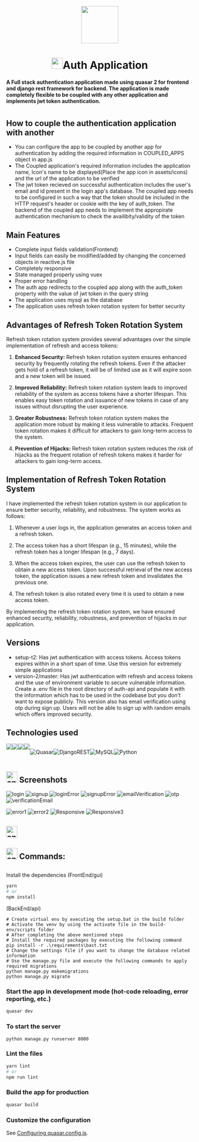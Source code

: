 <div align="center">
  <img src="https://media.giphy.com/media/077i6AULCXc0FKTj9s/giphy.gif" width="100"/>
</div>

<h1 align="center"><img src="https://media.giphy.com/media/hvRJCLFzcasrR4ia7z/giphy.gif" width="30px"/>Auth Application</h1>

<h4>A Full stack authentication application made using quasar 2 for frontend and django rest framework for backend. The application is made completely flexible to be coupled with any other application and implements jwt token authentication.</h4>



#
## How to couple the authentication application with another
* You can configure the app to be coupled by another app for authentication by adding the required information in COUPLED_APPS object in app.js
* The Coupled application's required information includes the application name, Icon's name to be displayed(Place the app icon in assets/icons) and the url of the application to be verified
* The jwt token recieved on successful authentication includes the user's email and id present in the login app's database. The coupled app needs to be configured in such a way that the token should be included in the HTTP request's header or cookie with the key of auth_token. The backend of the coupled app needs to implement the appropirate authentication mechanism to check the availibity/validity of the token


<h2>Main Features</h2>

* Complete input fields validation(Frontend)
* Input fields can easily be modified/added by changing the concerned objects in reactive.js file
* Completely responsive
* State managed properly using vuex
* Proper error handling
* The auth app redirects to the coupled app along with the auth_token property with the value of jwt token in the query string
* The application uses mysql as the database
* The application uses refresh token rotation system for better security

## Advantages of Refresh Token Rotation System

Refresh token rotation system provides several advantages over the simple implementation of refresh and access tokens:

1. **Enhanced Security:** Refresh token rotation system ensures enhanced security by frequently rotating the refresh tokens. Even if the attacker gets hold of a refresh token, it will be of limited use as it will expire soon and a new token will be issued.

2. **Improved Reliability:** Refresh token rotation system leads to improved reliability of the system as access tokens have a shorter lifespan. This enables easy token rotation and issuance of new tokens in case of any issues without disrupting the user experience.

3. **Greater Robustness:** Refresh token rotation system makes the application more robust by making it less vulnerable to attacks. Frequent token rotation makes it difficult for attackers to gain long-term access to the system.

4. **Prevention of Hijacks:** Refresh token rotation system reduces the risk of hijacks as the frequent rotation of refresh tokens makes it harder for attackers to gain long-term access.

## Implementation of Refresh Token Rotation System

I have implemented the refresh token rotation system in our application to ensure better security, reliability, and robustness. The system works as follows:

1. Whenever a user logs in, the application generates an access token and a refresh token.

2. The access token has a short lifespan (e.g., 15 minutes), while the refresh token has a longer lifespan (e.g., 7 days).

3. When the access token expires, the user can use the refresh token to obtain a new access token. Upon successful retrieval of the new access token, the application issues a new refresh token and invalidates the previous one.

4. The refresh token is also rotated every time it is used to obtain a new access token.

By implementing the refresh token rotation system, we have ensured enhanced security, reliability, robustness, and prevention of hijacks in our application.



<h2>Versions</h2>

* setup-t2: Has jwt authentication with access tokens. Access tokens expires within in a short span of time. Use this version for extremely simple applications
* version-2/master: Has jwt authentication with refresh and access tokens and the use of environment variable to secure vulnerable information. Create a .env file in the root directory of auth-api and populate it with the information which has to be used in the codebase but you don't want to expose publicly. This version also has email verification using otp during sign up. Users will not be able to sign up with random emails which offers improved security.



## Technologies used

<div style="display:flex">
<img src="https://img.shields.io/badge/CSS3-1572B6?style=for-the-badge&logo=css3&logoColor=white" />
<img src="https://img.shields.io/badge/JavaScript-323330?style=for-the-badge&logo=javascript&logoColor=F7DF1E" />
<img src="https://img.shields.io/badge/json-5E5C5C?style=for-the-badge&logo=json&logoColor=white" />
<img src="https://img.shields.io/badge/Vue.js-35495E?style=for-the-badge&logo=vuedotjs&logoColor=4FC08D" />
 
![Quasar](https://img.shields.io/badge/Quasar-16B7FB?style=for-the-badge&logo=quasar&logoColor=black)![DjangoREST](https://img.shields.io/badge/DJANGO-REST-ff1709?style=for-the-badge&logo=django&logoColor=white&color=ff1709&labelColor=gray)![MySQL](https://img.shields.io/badge/mysql-%2300f.svg?style=for-the-badge&logo=mysql&logoColor=white)![Python](https://img.shields.io/badge/python-3670A0?style=for-the-badge&logo=python&logoColor=ffdd54)
  
</div>


<h2><img  width="30px" src="https://www.animatedimages.org/data/media/491/animated-television-image-0115.gif" border="0" alt="animated-television-image-0115" />
  Screenshots</h2>

![login](https://github.com/Abdul-Mueed-Shahbaz/Auth-Application/assets/52679916/8487c82d-43ec-49d5-bcd0-a3ae8b1e4f11)
![signup](https://github.com/Abdul-Mueed-Shahbaz/Auth-Application/assets/52679916/5777e3e9-35bf-4ae1-a02e-ae10345b7129)
![loginError](https://github.com/Abdul-Mueed-Shahbaz/Auth-Application/assets/52679916/d762c931-7b6e-4bdf-90ac-d8f144f0fee6)
![signupError](https://github.com/Abdul-Mueed-Shahbaz/Auth-Application/assets/52679916/80bfd83d-0d33-4c3a-988d-2155c009b350)
![emailVerification](https://github.com/Abdul-Mueed-Shahbaz/Auth-Application/assets/52679916/68d4947c-afd0-46bc-abfa-b8fb3c0b93e6)
![otp](https://github.com/Abdul-Mueed-Shahbaz/Auth-Application/assets/52679916/8992541d-fefa-43ac-8094-11288c1f9abd)
![verificationEmail](https://github.com/Abdul-Mueed-Shahbaz/Auth-Application/assets/52679916/ca41e585-44e1-4266-be1c-daf4c6759b20)



![error1](https://user-images.githubusercontent.com/52679916/205466702-eba19489-9389-4dbe-96a8-46bc7929e4a3.PNG)
![error2](https://user-images.githubusercontent.com/52679916/205466704-7dca6294-7439-4024-9201-512e6c8587c3.PNG)
![Responsive](https://user-images.githubusercontent.com/52679916/205466709-a501798b-5900-4eca-9f60-d6c65e91c3da.png)
![Responsive3](https://user-images.githubusercontent.com/52679916/205466712-d47ade4b-a462-4516-b2f3-d1e8e7777ac2.png)


<h2><img width="30px" src="https://www.animatedimages.org/data/media/491/animated-television-image-0134.gif" border="0" alt="animated-television-image-0134" />


<h2><img width="30px" src="https://www.animatedimages.org/data/media/318/animated-computer-smiley-image-0080.gif" border="0" alt="animated-computer-smiley-image-0080" />  Commands:</h2>

##
Install the dependencies
(FrontEnd/gui)
```bash
yarn
# or
npm install
```
(BackEnd/api)
```
# Create virtual env by executing the setup.bat in the build folder
# Activate the venv by using the activate file in the build-env/scripts folder
# After completing the above mentioned steps
# Install the required packages by executing the following command
pip install -r .\requirements\bast.txt 
# Change the settings file if you want to change the database related information
# Use the manage.py file and execute the following commands to apply required migrations
python manage.py makemigrations 
python manage.py migrate
```

### Start the app in development mode (hot-code reloading, error reporting, etc.)
```bash
quasar dev
```
### To start the server
```
python manage.py runserver 8000
```

### Lint the files
```bash
yarn lint
# or
npm run lint
```



### Build the app for production
```bash
quasar build
```

### Customize the configuration
See [Configuring quasar.config.js](https://v2.quasar.dev/quasar-cli-webpack/quasar-config-js).

